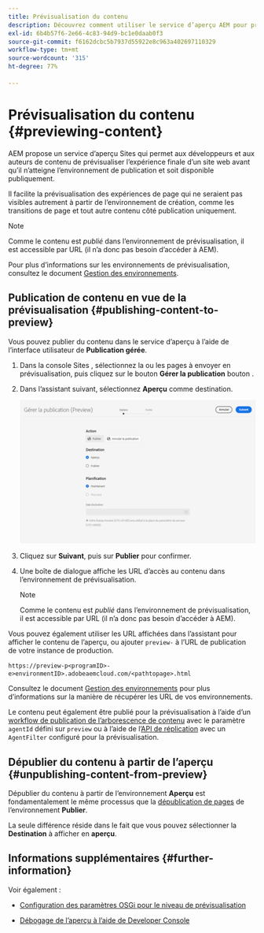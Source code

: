 ```yaml
---
title: Prévisualisation du contenu
description: Découvrez comment utiliser le service d’aperçu AEM pour prévisualiser le contenu avant sa mise en ligne.
exl-id: 6b4b57f6-2e66-4c83-94d9-bc1e0daab0f3
source-git-commit: f6162dcbc5b7937d55922e8c963a402697110329
workflow-type: tm+mt
source-wordcount: '315'
ht-degree: 77%

---
```



# Prévisualisation du contenu {#previewing-content}

AEM propose un service d’aperçu Sites qui permet aux développeurs et aux auteurs de contenu de prévisualiser l’expérience finale d’un site web avant qu’il n’atteigne l’environnement de publication et soit disponible publiquement.

Il facilite la prévisualisation des expériences de page qui ne seraient pas visibles autrement à partir de l’environnement de création, comme les transitions de page et tout autre contenu côté publication uniquement.

>[!NOTE]
>
>Comme le contenu est *publié* dans l’environnement de prévisualisation, il est accessible par URL (il n’a donc pas besoin d’accéder à AEM).

Pour plus d’informations sur les environnements de prévisualisation, consultez le document [Gestion des environnements](/help/implementing/cloud-manager/manage-environments.md#access-preview-service).

## Publication de contenu en vue de la prévisualisation {#publishing-content-to-preview}

Vous pouvez publier du contenu dans le service d’aperçu à l’aide de l’interface utilisateur de **Publication gérée**.

1. Dans la console Sites , sélectionnez la ou les pages à envoyer en prévisualisation, puis cliquez sur le bouton **Gérer la publication** bouton .
1. Dans l’assistant suivant, sélectionnez **Aperçu** comme destination.

   ![publication gérée](/help/sites-cloud/authoring/assets/previewmanagedpublication.png)

1. Cliquez sur **Suivant**, puis sur **Publier** pour confirmer.

1. Une boîte de dialogue affiche les URL d’accès au contenu dans l’environnement de prévisualisation.

   >[!NOTE]
   >
   >Comme le contenu est *publié* dans l’environnement de prévisualisation, il est accessible par URL (il n’a donc pas besoin d’accéder à AEM).

Vous pouvez également utiliser les URL affichées dans l’assistant pour afficher le contenu de l’aperçu, ou ajouter `preview-` à l’URL de publication de votre instance de production.

```
https://preview-p<programID>-e>environmentID>.adobeaemcloud.com/<pathtopage>.html
```

Consultez le document [Gestion des environnements](/help/implementing/cloud-manager/manage-environments.md) pour plus d’informations sur la manière de récupérer les URL de vos environnements.

Le contenu peut également être publié pour la prévisualisation à l’aide d’un [workflow de publication de l’arborescence de contenu](/help/operations/replication.md#publish-content-tree-workflow) avec le paramètre `agentId` défini sur `preview` ou à l’aide de l’[API de réplication](/help/operations/replication.md#replication-api) avec un `AgentFilter` configuré pour la prévisualisation.

## Dépublier du contenu à partir de l’aperçu {#unpublishing-content-from-preview}

Dépublier du contenu à partir de l’environnement **Aperçu** est fondamentalement le même processus que la [dépublication de pages](/help/sites-cloud/authoring/sites-console/publishing-pages.md#unpublishing-pages) de l’environnement **Publier**.

La seule différence réside dans le fait que vous pouvez sélectionner la **Destination** à afficher en **aperçu**.

## Informations supplémentaires {#further-information}

Voir également :

* [Configuration des paramètres OSGi pour le niveau de prévisualisation](/help/implementing/preview-tier/preview-tier-configuring-osgi.md#configuring-osgi-settings-for-the-preview-tier)

* [Débogage de l’aperçu à l’aide de Developer Console](/help/implementing/preview-tier/preview-tier-configuring-osgi.md#debugging-preview-using-the-developer-console)